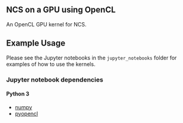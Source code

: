 ## NCS on a GPU using OpenCL ##

An OpenCL GPU kernel for NCS.

## Example Usage ##

Please see the Jupyter notebooks in the `jupyter_notebooks` folder for
examples of how to use the kernels.

### Jupyter notebook dependencies ###

#### Python 3 ####

* [numpy](http://www.numpy.org/)
* [pyopencl](https://documen.tician.de/pyopencl/)
